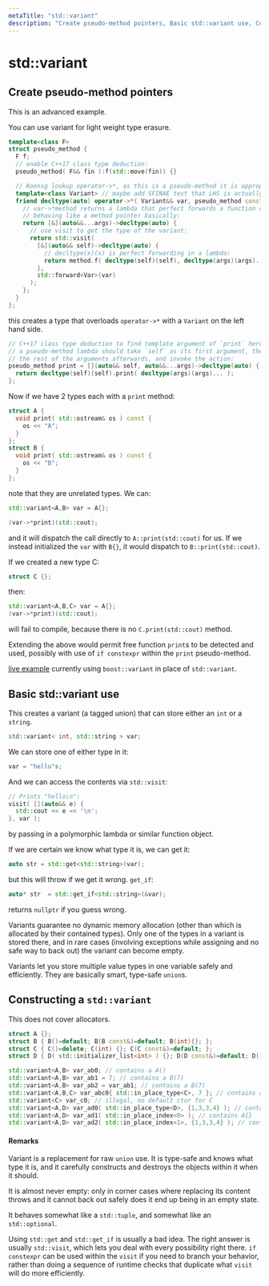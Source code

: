 ```yaml
---
metaTitle: "std::variant"
description: "Create pseudo-method pointers, Basic std::variant use, Constructing a `std::variant`"
---
```


# std::variant



## Create pseudo-method pointers


This is an advanced example.

You can use variant for light weight type erasure.

```cpp
template<class F>
struct pseudo_method {
  F f;
  // enable C++17 class type deduction:
  pseudo_method( F&& fin ):f(std::move(fin)) {}

  // Koenig lookup operator->*, as this is a pseudo-method it is appropriate:
  template<class Variant> // maybe add SFINAE test that LHS is actually a variant.
  friend decltype(auto) operator->*( Variant&& var, pseudo_method const& method ) {
    // var->*method returns a lambda that perfect forwards a function call,
    // behaving like a method pointer basically:
    return [&](auto&&...args)->decltype(auto) {
      // use visit to get the type of the variant:
      return std::visit(
        [&](auto&& self)->decltype(auto) {
          // decltype(x)(x) is perfect forwarding in a lambda:
          return method.f( decltype(self)(self), decltype(args)(args)... );
        },
        std::forward<Var>(var)
      );
    };
  }
};

```

this creates a type that overloads `operator->*` with a `Variant` on the left hand side.

```cpp
// C++17 class type deduction to find template argument of `print` here.
// a pseudo-method lambda should take `self` as its first argument, then
// the rest of the arguments afterwards, and invoke the action:
pseudo_method print = [](auto&& self, auto&&...args)->decltype(auto) {
  return decltype(self)(self).print( decltype(args)(args)... );
};

```

Now if we have 2 types each with a `print` method:

```cpp
struct A {
  void print( std::ostream& os ) const {
    os << "A";
  }
};
struct B {
  void print( std::ostream& os ) const {
    os << "B";
  }
};

```

note that they are unrelated types.  We can:

```cpp
std::variant<A,B> var = A{};

(var->*print)(std::cout);

```

and it will dispatch the call directly to `A::print(std::cout)` for us.  If we instead initialized the `var` with `B{}`, it would dispatch to `B::print(std::cout)`.

If we created a new type C:

```cpp
struct C {};

```

then:

```cpp
std::variant<A,B,C> var = A{};
(var->*print)(std::cout);

```

will fail to compile, because there is no `C.print(std::cout)` method.

Extending the above would permit free function `print`s to be detected and used, possibly with use of `if constexpr` within the `print` pseudo-method.

[live example](http://coliru.stacked-crooked.com/a/57f29d8406ad7b51) currently using `boost::variant` in place of `std::variant`.



## Basic std::variant use


This creates a variant (a tagged union) that can store either an `int` or a `string`.

```cpp
std::variant< int, std::string > var;

```

We can store one of either type in it:

```cpp
var = "hello"s;

```

And we can access the contents via `std::visit`:

```cpp
// Prints "hello\n":
visit( [](auto&& e) {
  std::cout << e << '\n';
}, var );

```

by passing in a polymorphic lambda or similar function object.

If we are certain we know what type it is, we can get it:

```cpp
auto str = std::get<std::string>(var);

```

but this will throw if we get it wrong.  `get_if`:

```cpp
auto* str  = std::get_if<std::string>(&var);

```

returns `nullptr` if you guess wrong.

Variants guarantee no dynamic memory allocation (other than which is allocated by their contained types).  Only one of the types in a variant is stored there, and in rare cases (involving exceptions while assigning and no safe way to back out) the variant can become empty.

Variants let you store multiple value types in one variable safely and efficiently.  They are basically smart, type-safe `union`s.



## Constructing a `std::variant`


This does not cover allocators.

```cpp
struct A {};
struct B { B()=default; B(B const&)=default; B(int){}; };
struct C { C()=delete; C(int) {}; C(C const&)=default; };
struct D { D( std::initializer_list<int> ) {}; D(D const&)=default; D()=default; };

std::variant<A,B> var_ab0; // contains a A()
std::variant<A,B> var_ab1 = 7; // contains a B(7)
std::variant<A,B> var_ab2 = var_ab1; // contains a B(7)
std::variant<A,B,C> var_abc0{ std::in_place_type<C>, 7 }; // contains a C(7)
std::variant<C> var_c0; // illegal, no default ctor for C
std::variant<A,D> var_ad0( std::in_place_type<D>, {1,3,3,4} ); // contains D{1,3,3,4}
std::variant<A,D> var_ad1( std::in_place_index<0> ); // contains A{}
std::variant<A,D> var_ad2( std::in_place_index<1>, {1,3,3,4} ); // contains D{1,3,3,4}

```



#### Remarks


Variant is a replacement for raw `union` use.  It is type-safe and knows what type it is, and it carefully constructs and destroys the objects within it when it should.

It is almost never empty: only in corner cases where replacing its content throws and it cannot back out safely does it end up being in an empty state.

It behaves somewhat like a `std::tuple`, and somewhat like an `std::optional`.

Using `std::get` and `std::get_if` is usually a bad idea.  The right answer is usually `std::visit`, which lets you deal with every possibility right there.  `if constexpr` can be used within the `visit` if you need to branch your behavior, rather than doing a sequence of runtime checks that duplicate what `visit` will do more efficiently.

